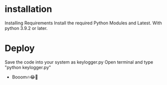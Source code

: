 # installation 
Installing Requirements 
Install the required Python Modules and Latest.
With python 3.9.2 or later. 

# Deploy

Save the code into your system as keylogger.py Open terminal and type "python keylogger.py" 


* Booom🔥😂🤣
